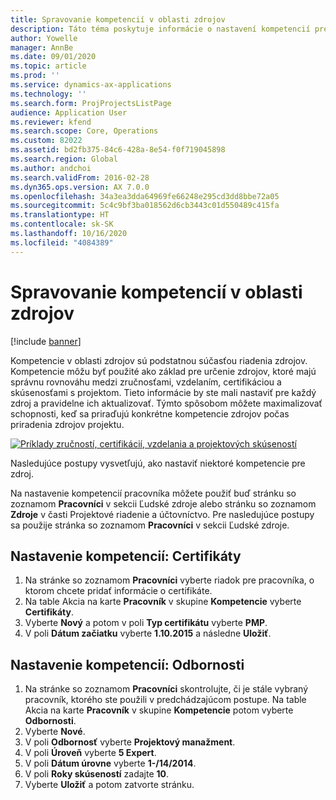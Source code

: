 ```yaml
---
title: Spravovanie kompetencií v oblasti zdrojov
description: Táto téma poskytuje informácie o nastavení kompetencií pre zdroje projektu.
author: Yowelle
manager: AnnBe
ms.date: 09/01/2020
ms.topic: article
ms.prod: ''
ms.service: dynamics-ax-applications
ms.technology: ''
ms.search.form: ProjProjectsListPage
audience: Application User
ms.reviewer: kfend
ms.search.scope: Core, Operations
ms.custom: 82022
ms.assetid: bd2fb375-84c6-428a-8e54-f0f719045898
ms.search.region: Global
ms.author: andchoi
ms.search.validFrom: 2016-02-28
ms.dyn365.ops.version: AX 7.0.0
ms.openlocfilehash: 34a3ea3dda64969fe66248e295cd3dd8bbe72a05
ms.sourcegitcommit: 5c4c9bf3ba018562d6cb3443c01d550489c415fa
ms.translationtype: HT
ms.contentlocale: sk-SK
ms.lasthandoff: 10/16/2020
ms.locfileid: "4084389"
---
```

# <a name="manage-resource-competencies"></a>Spravovanie kompetencií v oblasti zdrojov

[!include [banner](../includes/banner.md)]

Kompetencie v oblasti zdrojov sú podstatnou súčasťou riadenia zdrojov. Kompetencie môžu byť použité ako základ pre určenie zdrojov, ktoré majú správnu rovnováhu medzi zručnosťami, vzdelaním, certifikáciou a skúsenosťami s projektom. Tieto informácie by ste mali nastaviť pre každý zdroj a pravidelne ich aktualizovať. Týmto spôsobom môžete maximalizovať schopnosti, keď sa priraďujú konkrétne kompetencie zdrojov počas priradenia zdrojov projektu.

[![Príklady zručností, certifikácií, vzdelania a projektových skúseností](./media/projectresourcing06-1024x383.jpg)](./media/projectresourcing06.jpg)

Nasledujúce postupy vysvetľujú, ako nastaviť niektoré kompetencie pre zdroj.

Na nastavenie kompetencií pracovníka môžete použiť buď stránku so zoznamom **Pracovníci** v sekcii Ľudské zdroje alebo stránku so zoznamom **Zdroje** v časti Projektové riadenie a účtovníctvo. Pre nasledujúce postupy sa použije stránka so zoznamom **Pracovníci** v sekcii Ľudské zdroje.

## <a name="set-up-competencies-certificates"></a>Nastavenie kompetencií: Certifikáty

1. Na stránke so zoznamom **Pracovníci** vyberte riadok pre pracovníka, o ktorom chcete pridať informácie o certifikáte.
2. Na table Akcia na karte **Pracovník** v skupine **Kompetencie** vyberte **Certifikáty**.
3. Vyberte **Nový** a potom v poli **Typ certifikátu** vyberte **PMP**.
4. V poli **Dátum začiatku** vyberte **1.10.2015** a následne **Uložiť**.

## <a name="set-up-competencies-skills"></a>Nastavenie kompetencií: Odbornosti

1. Na stránke so zoznamom **Pracovníci** skontrolujte, či je stále vybraný pracovník, ktorého ste použili v predchádzajúcom postupe. Na table Akcia na karte **Pracovník** v skupine **Kompetencie** potom vyberte **Odbornosti**.
2. Vyberte **Nové**.
3. V poli **Odbornosť** vyberte **Projektový manažment**.
4. V poli **Úroveň** vyberte **5 Expert**.
5. V poli **Dátum úrovne** vyberte **1-/14/2014**.
6. V poli **Roky skúseností** zadajte **10**.
7. Vyberte **Uložiť** a potom zatvorte stránku.
